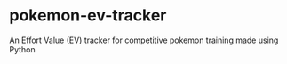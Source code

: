 # pokemon-ev-tracker
An Effort Value (EV) tracker for competitive pokemon training made using Python
